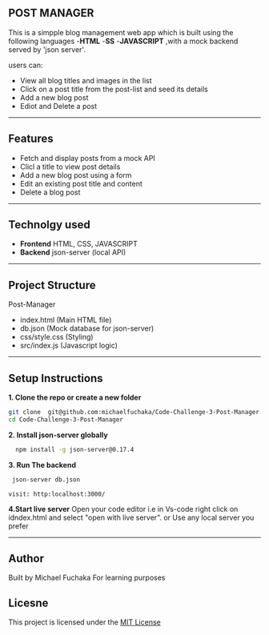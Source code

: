 ## POST MANAGER

This is a simpple blog management web app which is built using the following languages
 -**HTML**
 -**SS**
 -**JAVASCRIPT** ,with a mock backend served by 'json server'.

users can:
- View all blog titles and images in the list
- Click on  a post title from the post-list and seed its  details
- Add a new blog post
- Ediot and Delete a post

---

## Features 
- Fetch and display posts from a mock API
- Clicl a title to view post details
- Add a new blog post using a form
- Edit an existing post title and content
- Delete a blog post

---

## Technolgy used
- **Frontend** HTML, CSS, JAVASCRIPT
- **Backend** json-server (local API)

---

## Project Structure
 Post-Manager
 - index.html  (Main HTML file)
 - db.json  (Mock database for json-server)
 - css/style.css (Styling)
 - src/index.js (Javascript logic)

 ---
 ## Setup Instructions
 **1. Clone the repo or create a new folder**
  
  ```bash
  git clone  git@github.com:michaelfuchaka/Code-Challenge-3-Post-Manager.git 
  cd Code-Challenge-3-Post-Manager
  ```
  **2. Install json-server globally**
  ```bash
    npm install -g json-server@0.17.4
  ```
  **3. Run The backend**
  ```bash
   json-server db.json
   ```
    visit: http:localhost:3000/

  **4.Start live server**
  Open your code  editor i.e in Vs-code right click on idndex.html and select "open with live server". 
   or
 Use any local server you prefer  
  

 ---

 ## Author
 Built by Michael Fuchaka
 For learning purposes

## Licesne     
This project is licensed under the [MIT License](./LICENSE)